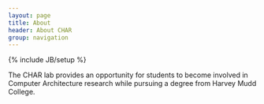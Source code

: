 ```yaml
---
layout: page
title: About
header: About CHAR
group: navigation
---
```

{% include JB/setup %}

The CHAR lab provides an opportunity for students to become involved
in Computer Architecture research while pursuing a degree from Harvey
Mudd College.
